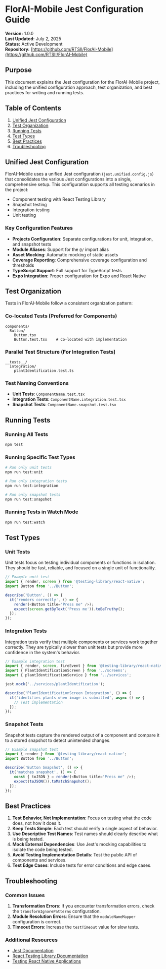 # FlorAI-Mobile Jest Configuration Guide

**Version:** 1.0.0  
**Last Updated:** July 2, 2025  
**Status:** Active Development  
**Repository:** [https://github.com/RTSII/FlorAI-Mobile](https://github.com/RTSII/FlorAI-Mobile)

## Purpose

This document explains the Jest configuration for the FlorAI-Mobile project, including the unified configuration approach, test organization, and best practices for writing and running tests.

## Table of Contents

1. [Unified Jest Configuration](#unified-jest-configuration)
2. [Test Organization](#test-organization)
3. [Running Tests](#running-tests)
4. [Test Types](#test-types)
5. [Best Practices](#best-practices)
6. [Troubleshooting](#troubleshooting)

## Unified Jest Configuration

FlorAI-Mobile uses a unified Jest configuration (`jest.unified.config.js`) that consolidates the various Jest configurations into a single, comprehensive setup. This configuration supports all testing scenarios in the project:

- Component testing with React Testing Library
- Snapshot testing
- Integration testing
- Unit testing

### Key Configuration Features

- **Projects Configuration**: Separate configurations for unit, integration, and snapshot tests
- **Module Aliases**: Support for the `@/` import alias
- **Asset Mocking**: Automatic mocking of static assets
- **Coverage Reporting**: Comprehensive coverage configuration and thresholds
- **TypeScript Support**: Full support for TypeScript tests
- **Expo Integration**: Proper configuration for Expo and React Native

## Test Organization

Tests in FlorAI-Mobile follow a consistent organization pattern:

### Co-located Tests (Preferred for Components)

```
components/
  Button/
    Button.tsx
    Button.test.tsx    # Co-located with implementation
```

### Parallel Test Structure (For Integration Tests)

```
__tests__/
  integration/
    plantIdentification.test.ts
```

### Test Naming Conventions

- **Unit Tests**: `ComponentName.test.tsx`
- **Integration Tests**: `ComponentName.integration.test.tsx`
- **Snapshot Tests**: `ComponentName.snapshot.test.tsx`

## Running Tests

### Running All Tests

```bash
npm test
```

### Running Specific Test Types

```bash
# Run only unit tests
npm run test:unit

# Run only integration tests
npm run test:integration

# Run only snapshot tests
npm run test:snapshot
```

### Running Tests in Watch Mode

```bash
npm run test:watch
```

## Test Types

### Unit Tests

Unit tests focus on testing individual components or functions in isolation. They should be fast, reliable, and focused on a single unit of functionality.

```typescript
// Example unit test
import { render, screen } from '@testing-library/react-native';
import Button from '../Button';

describe('Button', () => {
  it('renders correctly', () => {
    render(<Button title="Press me" />);
    expect(screen.getByText('Press me')).toBeTruthy();
  });
});
```

### Integration Tests

Integration tests verify that multiple components or services work together correctly. They are typically slower than unit tests but provide more confidence in the system's behavior.

```typescript
// Example integration test
import { render, screen, fireEvent } from '@testing-library/react-native';
import { PlantIdentificationScreen } from '../screens';
import { plantIdentificationService } from '../services';

jest.mock('../services/plantIdentification');

describe('PlantIdentificationScreen Integration', () => {
  it('identifies plants when image is submitted', async () => {
    // Test implementation
  });
});
```

### Snapshot Tests

Snapshot tests capture the rendered output of a component and compare it to a stored snapshot to detect unintended changes.

```typescript
// Example snapshot test
import { render } from '@testing-library/react-native';
import Button from '../Button';

describe('Button Snapshot', () => {
  it('matches snapshot', () => {
    const { toJSON } = render(<Button title="Press me" />);
    expect(toJSON()).toMatchSnapshot();
  });
});
```

## Best Practices

1. **Test Behavior, Not Implementation**: Focus on testing what the code does, not how it does it.
2. **Keep Tests Simple**: Each test should verify a single aspect of behavior.
3. **Use Descriptive Test Names**: Test names should clearly describe what is being tested.
4. **Mock External Dependencies**: Use Jest's mocking capabilities to isolate the code being tested.
5. **Avoid Testing Implementation Details**: Test the public API of components and services.
6. **Test Edge Cases**: Include tests for error conditions and edge cases.

## Troubleshooting

### Common Issues

1. **Transformation Errors**: If you encounter transformation errors, check the `transformIgnorePatterns` configuration.
2. **Module Resolution Errors**: Ensure that the `moduleNameMapper` configuration is correct.
3. **Timeout Errors**: Increase the `testTimeout` value for slow tests.

### Additional Resources

- [Jest Documentation](https://jestjs.io/docs/getting-started)
- [React Testing Library Documentation](https://testing-library.com/docs/react-testing-library/intro/)
- [Testing React Native Applications](https://reactnative.dev/docs/testing-overview)
